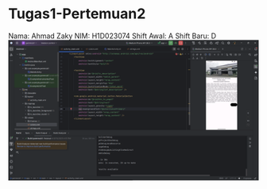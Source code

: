 # Tugas1-Pertemuan2
Nama: Ahmad Zaky
NIM: H1D023074
Shift Awal: A
Shift Baru: D
![image alt](https://github.com/zakychalamet/PraktikumMobile-H1D023074/blob/6db632fb8904c2bdc01d4dc67048189f42c821ef/docs/images/Screenshot.png)
